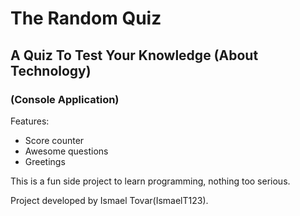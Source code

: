 # The Random Quiz
## A Quiz To Test Your Knowledge (About Technology)
### (Console Application)

Features:
- Score counter
- Awesome questions
- Greetings

This is a fun side project to learn programming, nothing too serious.

Project developed by Ismael Tovar(IsmaelT123).
